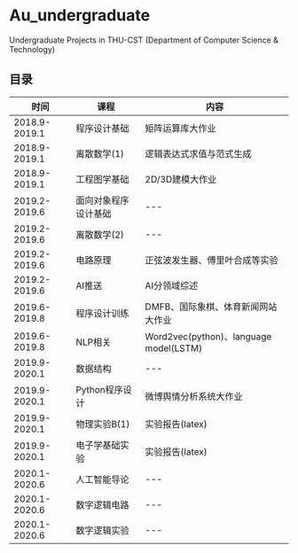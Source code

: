 # Au_undergraduate
Undergraduate Projects in THU-CST (Department of Computer Science & Technology)
## 目录

| 时间 | 课程                    | 内容 |
| ---- | ----------------------- | ---- |
|2018.9-2019.1|程序设计基础|矩阵运算库大作业|
|2018.9-2019.1|离散数学(1)|逻辑表达式求值与范式生成|
|2018.9-2019.1|工程图学基础|2D/3D建模大作业|
|2019.2-2019.6|面向对象程序设计基础|---|
|2019.2-2019.6|离散数学(2)|---|
|2019.2-2019.6|电路原理|正弦波发生器、傅里叶合成等实验|
|2019.2-2019.6|AI推送|AI分领域综述|
|2019.6-2019.8|程序设计训练|DMFB、国际象棋、体育新闻网站大作业|
|2019.6-2019.8|NLP相关|Word2vec(python)、language model(LSTM)|
|2019.9-2020.1|数据结构|---|
|2019.9-2020.1|Python程序设计|微博舆情分析系统大作业|
|2019.9-2020.1|物理实验B(1)|实验报告(latex)|
|2019.9-2020.1|电子学基础实验|实验报告(latex)|
|2020.1-2020.6|人工智能导论|---|
|2020.1-2020.6|数字逻辑电路|---|
|2020.1-2020.6|数字逻辑实验|---|

